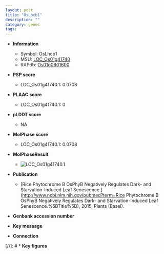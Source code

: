 ```yaml
---
layout: post
title: "OsLhcb1"
description: ""
category: genes
tags: 
---
```


* **Information**  
    + Symbol: OsLhcb1  
    + MSU: [LOC_Os01g41740](http://rice.plantbiology.msu.edu/cgi-bin/ORF_infopage.cgi?orf=LOC_Os01g41740)  
    + RAPdb: [Os01g0601600](http://rapdb.dna.affrc.go.jp/viewer/gbrowse_details/irgsp1?name=Os01g0601600)  

* **PSP score**  
    + LOC_Os01g41740.1: 0.0708 

* **PLAAC score**  
    + LOC_Os01g41740.1: 0 

* **pLDDT score**
    + NA


* **MolPhase score**
    + LOC_Os01g41740.1: 0.0708

* **MolPhaseResult**
    + ![LOC_Os01g41740.1](https://ricepsp.github.io/pictures/LOC_Os01g/LOC_Os01g41740.1.png)

* **Publication**  
    + [Rice Phytochrome B OsPhyB Negatively Regulates Dark- and Starvation-Induced Leaf Senescence.](http://www.ncbi.nlm.nih.gov/pubmed?term=Rice Phytochrome B OsPhyB Negatively Regulates Dark- and Starvation-Induced Leaf Senescence.%5BTitle%5D), 2015, Plants (Basel).

* **Genbank accession number**  

* **Key message**  

* **Connection**  

[//]: # * **Key figures**  


